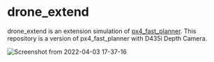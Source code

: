 # drone_extend
drone_extend is an extension simulation of [px4_fast_planner](https://github.com/mzahana/px4_fast_planner). This repository is a version of px4_fast_planner with D435i Depth Camera.

![Screenshot from 2022-04-03 17-37-16](https://user-images.githubusercontent.com/69444682/161423568-9e9745f3-2495-4862-88ad-cf51b8f227a2.png)
